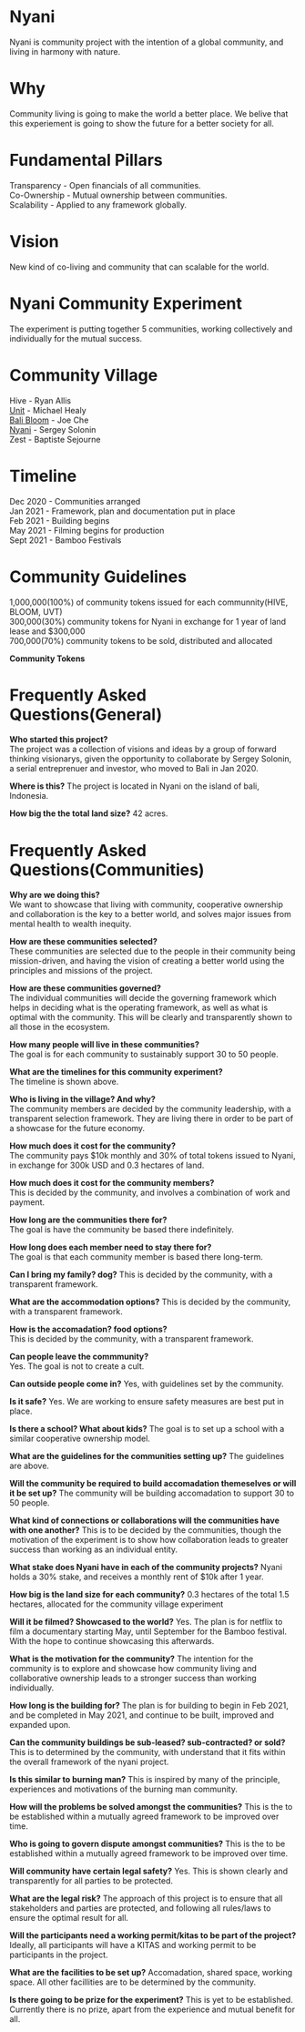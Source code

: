 # Nyani
Nyani is community project with the intention of a global community, and living in harmony with nature. 

# Why
Community living is going to make the world a better place. We belive that this experiement is going to show the future for a better society for all. 

# Fundamental Pillars
Transparency - Open financials of all communities.   
Co-Ownership - Mutual ownership between communities.  
Scalability - Applied to any framework globally.  
   
# Vision
New kind of co-living and community that can scalable for the world.    
   
# Nyani Community Experiment
The experiment is putting together 5 communities, working collectively and individually for the mutual success. 
   
# Community Village
Hive - Ryan Allis  
[Unit](https://github.com/Nyani-Project/Unit-Village) - Michael Healy     
[Bali Bloom](https://github.com/Nyani-Project/Bali-Bloom) -  Joe Che  
[Nyani](https://github.com/Nyani-Project/Nyani-Village) - Sergey Solonin  
Zest - Baptiste Sejourne  

# Timeline
Dec 2020 - Communities arranged  
Jan 2021 - Framework, plan and documentation put in place  
Feb 2021 - Building begins  
May 2021 - Filming begins for production   
Sept 2021 - Bamboo Festivals

# Community Guidelines
1,000,000(100%) of community tokens issued for each communnity(HIVE, BLOOM, UVT)  
300,000(30%) community tokens for Nyani in exchange for 1 year of land lease and $300,000  
700,000(70%) community tokens to be sold, distributed and allocated

**Community Tokens**

# Frequently Asked Questions(General)
**Who started this project?**  
The project was a collection of visions and ideas by a group of forward thinking visionarys, given the opportunity to collaborate by Sergey Solonin, a serial entreprenuer and investor, who moved to Bali in Jan 2020.

**Where is this?**
The project is located in Nyani on the island of bali, Indonesia.

**How big the the total land size?**
42 acres.


# Frequently Asked Questions(Communities)

**Why are we doing this?**  
We want to showcase that living with community, cooperative ownership and collaboration is the key to a better world, and solves major issues from mental health to wealth inequity.  

**How are these communities selected?**  
These communities are selected due to the people in their community being mission-driven, and having the vision of creating a better world using the principles and missions of the project. 

**How are these communities governed?**  
The individual communities will decide the governing framework which helps in deciding what is the operating framework, as well as what is optimal with the community. This will be clearly and transparently shown to all those in the ecosystem. 

**How many people will live in these communities?**  
The goal is for each community to sustainably support 30 to 50 people.

**What are the timelines for this community experiment?**  
The timeline is shown above. 


**Who is living in the village? And why?**  
The community members are decided by the community leadership, with a transparent selection framework. They are living there in order to be part of a showcase for the future economy. 


**How much does it cost for the community?**  
The community pays $10k monthly and 30% of total tokens issued to Nyani, in exchange for 300k USD and 0.3 hectares of land.


**How much does it cost for the community members?**  
This is decided by the community, and involves a combination of work and payment.


**How long are the communities there for?**  
The goal is have the community be based there indefinitely. 

**How long does each member need to stay there for?**  
The goal is that each community member is based there long-term.  

**Can I bring my family? dog?**
This is decided by the community, with a transparent framework. 

**What are the accommodation options?**
This is decided by the community, with a transparent framework. 


**How is the accomadation? food options?**  
This is decided by the community, with a transparent framework. 


**Can people leave the commmunity?**  
Yes. The goal is not to create a cult.

**Can outside people come in?** 
Yes, with guidelines set by the community. 


**Is it safe?**
Yes. We are working to ensure safety measures are best put in place. 


**Is there a school? What about kids?**
The goal is to set up a school with a similar cooperative ownership model. 


**What are the guidelines for the communities setting up?**
The guidelines are above. 

**Will the community be required to build accomadation themeselves or will it be set up?**
The community will be building accomadation to support 30 to 50 people. 

**What kind of connections or collaborations will the communities have with one another?**
This is to be decided by the communities, though the motivation of the experiment is to show how collaboration leads to greater success than working as an individual entity.

**What stake does Nyani have in each of the community projects?**
Nyani holds a 30% stake, and receives a monthly rent of $10k after 1 year. 

**How big is the land size for each community?**
0.3 hectares of the total 1.5 hectares, allocated for the community village experiment


**Will it be filmed? Showcased to the world?**
Yes. The plan is for netflix to film a documentary starting May, until September for the Bamboo festival. With the hope to continue showcasing this afterwards. 

**What is the motivation for the community?**
The intention for the community is to explore and showcase how community living and collaborative ownership leads to a stronger success than working individually. 

**How long is the building for?**
The plan is for building to begin in Feb 2021, and be completed in May 2021, and continue to be built, improved and expanded upon.

**Can the community buildings be sub-leased? sub-contracted? or sold?**
This is to determined by the community, with understand that it fits within the overall framework of the nyani project.

**Is this similar to burning man?**
This is inspired by many of the principle, experiences and motivations of the burning man community. 

**How will the problems be solved amongst the communities?**
This is the to be established within a mutually agreed framework to be improved over time. 

**Who is going to govern dispute amongst communities?**
This is the to be established within a mutually agreed framework to be improved over time. 


**Will community have certain legal safety?**
Yes. This is shown clearly and transparently for all parties to be protected. 


**What are the legal risk?**
The approach of this project is to ensure that all stakeholders and parties are protected, and following all rules/laws to ensure the optimal result for all.


**Will the participants need a working permit/kitas to be part of the project?**
Ideally, all participants will have a KITAS and working permit to be participants in the project. 


**What are the facilities to be set up?**
Accomadation, shared space, working space. All other facillities are to be determined by the community. 

**Is there going to be prize for the experiment?**
This is yet to be established. Currently there is no prize, apart from the experience and mutual benefit for all. 
